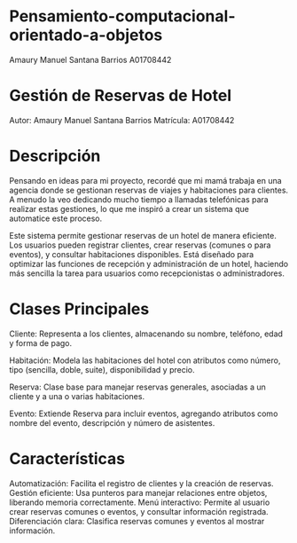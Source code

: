 # Pensamiento-computacional-orientado-a-objetos
Amaury Manuel Santana Barrios A01708442

# Gestión de Reservas de Hotel
Autor: Amaury Manuel Santana Barrios
Matrícula: A01708442

# Descripción
Pensando en ideas para mi proyecto, recordé que mi mamá trabaja en una agencia donde se gestionan reservas de viajes y habitaciones para clientes. A menudo la veo dedicando mucho tiempo a llamadas telefónicas para realizar estas gestiones, lo que me inspiró a crear un sistema que automatice este proceso.

Este sistema permite gestionar reservas de un hotel de manera eficiente. Los usuarios pueden registrar clientes, crear reservas (comunes o para eventos), y consultar habitaciones disponibles. Está diseñado para optimizar las funciones de recepción y administración de un hotel, haciendo más sencilla la tarea para usuarios como recepcionistas o administradores.

# Clases Principales
Cliente:
Representa a los clientes, almacenando su nombre, teléfono, edad y forma de pago.

Habitación:
Modela las habitaciones del hotel con atributos como número, tipo (sencilla, doble, suite), disponibilidad y precio.

Reserva:
Clase base para manejar reservas generales, asociadas a un cliente y a una o varias habitaciones.

Evento:
Extiende Reserva para incluir eventos, agregando atributos como nombre del evento, descripción y número de asistentes.

# Características
Automatización: Facilita el registro de clientes y la creación de reservas.
Gestión eficiente: Usa punteros para manejar relaciones entre objetos, liberando memoria correctamente.
Menú interactivo: Permite al usuario crear reservas comunes o eventos, y consultar información registrada.
Diferenciación clara: Clasifica reservas comunes y eventos al mostrar información.

